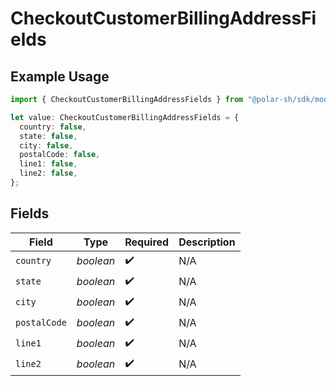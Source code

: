 # CheckoutCustomerBillingAddressFields

## Example Usage

```typescript
import { CheckoutCustomerBillingAddressFields } from "@polar-sh/sdk/models/components/checkoutcustomerbillingaddressfields.js";

let value: CheckoutCustomerBillingAddressFields = {
  country: false,
  state: false,
  city: false,
  postalCode: false,
  line1: false,
  line2: false,
};
```

## Fields

| Field              | Type               | Required           | Description        |
| ------------------ | ------------------ | ------------------ | ------------------ |
| `country`          | *boolean*          | :heavy_check_mark: | N/A                |
| `state`            | *boolean*          | :heavy_check_mark: | N/A                |
| `city`             | *boolean*          | :heavy_check_mark: | N/A                |
| `postalCode`       | *boolean*          | :heavy_check_mark: | N/A                |
| `line1`            | *boolean*          | :heavy_check_mark: | N/A                |
| `line2`            | *boolean*          | :heavy_check_mark: | N/A                |